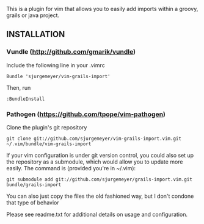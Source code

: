 This is a plugin for vim that allows you to easily add imports within a groovy, grails or java project.

## INSTALLATION ##

### Vundle (http://github.com/gmarik/vundle) ###

Include the following line in your .vimrc

    Bundle 'sjurgemeyer/vim-grails-import'

Then, run 

    :BundleInstall


### Pathogen (https://github.com/tpope/vim-pathogen) ###

Clone the plugin's git repository

    git clone git://github.com/sjurgemeyer/vim-grails-import.vim.git ~/.vim/bundle/vim-grails-import

If your vim configuration is under git version control, you could also set up
the repository as a submodule, which would allow you to update more easily.
The command is (provided you're in ~/.vim):

    git submodule add git://github.com/sjurgemeyer/grails-import.vim.git bundle/grails-import

You can also just copy the files the old fashioned way, but I don't condone that type of behavior


Please see readme.txt for additional details on usage and configuration.

